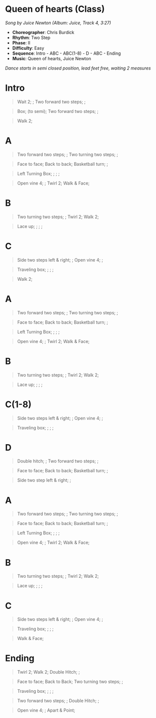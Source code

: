 # Queen of hearts (Class)
*Song by Juice Newton (Album: Juice, Track 4, 3:27)*

* **Choreographer**: Chris Burdick
* **Rhythm**: Two Step
* **Phase**: II
* **Difficulty**: Easy
* **Sequence**: Intro - ABC - ABC(1-8) - D - ABC - Ending
* **Music**: Queen of hearts, Juice Newton

*Dance starts in semi closed position, lead feet free, waiting 2 measures*

# Intro     

> Wait 2; ; Two forward two steps; ;

> Box; (to semi); Two forward two steps; ;

> Walk 2;

# A

> Two forward two steps; ; Two turning two steps; ;

> Face to face; Back to back; Basketball turn; ;

> Left Turning Box; ; ; ;

> Open vine 4; ; Twirl 2; Walk & Face;

# B

> Two turning two steps; ; Twirl 2; Walk 2;

> Lace up; ; ; ;

# C

> Side two steps left & right; ; Open vine 4; ;

> Traveling box; ; ; ;

> Walk 2;

# A

> Two forward two steps; ; Two turning two steps; ;

> Face to face; Back to back; Basketball turn; ;

> Left Turning Box; ; ; ;

> Open vine 4; ; Twirl 2; Walk & Face;

# B

> Two turning two steps; ; Twirl 2; Walk 2;

> Lace up; ; ; ;

# C(1-8)

> Side two steps left & right; ; Open vine 4; ;

> Traveling box; ; ; ;

# D

> Double hitch; ; Two forward two steps; ;

> Face to face; Back to back; Basketball turn; ;

> Side two step left & right; ;

# A

> Two forward two steps; ; Two turning two steps; ;

> Face to face; Back to back; Basketball turn; ;

> Left Turning Box; ; ; ;

> Open vine 4; ; Twirl 2; Walk & Face;

# B

> Two turning two steps; ; Twirl 2; Walk 2;

> Lace up; ; ; ;

# C

> Side two steps left & right; ; Open vine 4; ;

> Traveling box; ; ; ;

> Walk & Face;

# Ending

> Twirl 2; Walk 2; Double Hitch; ;

> Face to face; Back to Back; Two turning two steps; ;

> Traveling box; ; ; ;

> Two forward two steps; ; Double Hitch; ;

> Open vine 4; ; Apart & Point;
